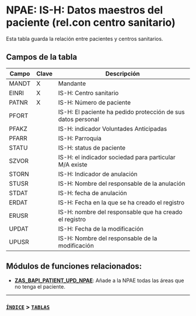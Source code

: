   # NPAE: IS-H: Datos maestros del paciente (rel.con centro sanitario)
  Esta tabla guarda la relación entre pacientes y centros sanitarios.
  
  ## Campos de la tabla
| Campo | Clave | Descripción |
| --- | --- | --- |
| MANDT | X |	Mandante |
| EINRI | X | IS-H: Centro sanitario |
| PATNR | X |	IS-H: Número de paciente |
| PFORT |  |	IS-H: El paciente ha pedido protección de sus datos personal |
| PFAKZ |  |	IS-H: indicador Voluntades Anticipadas |
| PFARR |  |	IS-H: Parroquia |
| STATU |  |	IS-H: status de paciente |
| SZVOR |  |	IS-H: el indicador sociedad para particular M/A existe |
| STORN |  |	IS-H: Indicador de anulación |
| STUSR |  |	IS-H: Nombre del responsable de la anulación |
| STDAT |  |	IS-H: fecha de anulación |
| ERDAT |  |	IS-H: Fecha en la que se ha creado el registro |
| ERUSR |  |	IS-H: nombre del responsable que ha creado el registro |
| UPDAT |  |	IS-H: Fecha de la modificación |
| UPUSR |  |	IS-H: Nombre del responsable de la modificación |

## Módulos de funciones relacionados: 
- **[ZAS_BAPI_PATIENT_UPD_NPAE](../modulos-de-funciones/zas_bapi_patient_upd_npae.md)**: Añade a la NPAE todas las áreas que no tenga el paciente.
<hr />

### [```ÍNDICE```](../indice.md) > [```TABLAS```](./tablas)